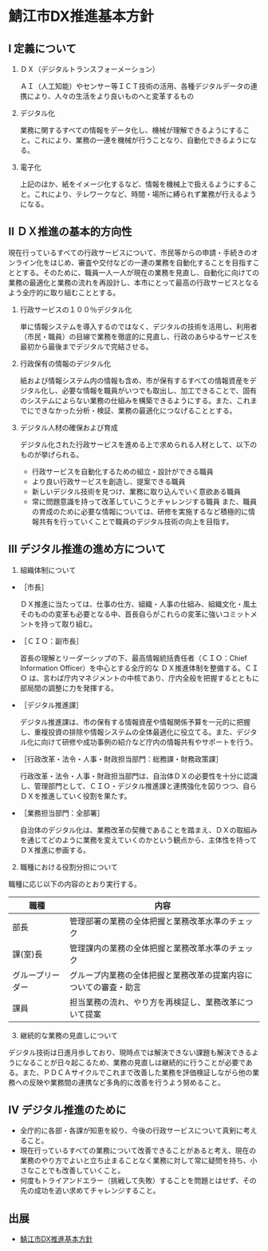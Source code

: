 # 鯖江市DX推進基本方針

## Ⅰ 定義について

1. ＤＸ（デジタルトランスフォーメーション）

    ＡＩ（人工知能）やセンサー等ＩＣＴ技術の活用、各種デジタルデータの連携により、人々の生活をより良いものへと変革するもの

2. デジタル化

    業務に関するすべての情報をデータ化し、機械が理解できるようにすること。これにより、業務の一連を機械が行うことなり、自動化できるようになる。

3. 電子化

    上記のほか、紙をイメージ化するなど、情報を機械上で扱えるようにすること。これにより、テレワークなど、時間・場所に縛られず業務が行えるようになる。

## Ⅱ ＤＸ推進の基本的方向性

現在行っているすべての行政サービスについて、市民等からの申請・手続きのオンライン化をはじめ、審査や交付などの一連の業務を自動化することを目指すこととする。そのために、職員一人一人が現在の業務を見直し、自動化に向けての業務の最適化と業務の流れを再設計し、本市にとって最高の行政サービスとなるよう全庁的に取り組むこととする。

1. 行政サービスの１００％デジタル化

    単に情報システムを導入するのではなく、デジタルの技術を活用し、利用者（市民・職員）の目線で業務を徹底的に見直し、行政のあらゆるサービスを最初から最後までデジタルで完結させる。

2. 行政保有の情報のデジタル化

    紙および情報システム内の情報も含め、市が保有するすべての情報資産をデジタル化し、必要な情報を職員がいつでも取出し、加工できることで、固有のシステムによらない業務の仕組みを構築できるようにする。また、これまでにできなかった分析・検証、業務の最適化につなげることとする。

3. デジタル人材の確保および育成

    デジタル化された行政サービスを進める上で求められる人材として、以下のものが挙げられる。
    - 行政サービスを自動化するための組立・設計ができる職員
    - より良い行政サービスを創造し、提案できる職員
    - 新しいデジタル技術を見つけ、業務に取り込んでいく意欲ある職員
    - 常に問題意識を持って改革していこうとチャレンジする職員
    また、職員の育成のために必要な情報については、研修を実施するなど積極的に情報共有を行っていくことで職員のデジタル技術の向上を目指す。

## Ⅲ デジタル推進の進め方について

1. 組織体制について

- ［市長］

    ＤＸ推進に当たっては、仕事の仕方、組織・人事の仕組み、組織文化・風土そのものの変革も必要となる中、首長自らがこれらの変革に強いコミットメントを持って取り組む。

- ［ＣＩＯ：副市長］

    首長の理解とリーダーシップの下、最高情報統括責任者（ＣＩＯ：Chief Information Officer）を中心とする全庁的な ＤＸ推進体制を整備する。ＣＩＯ は、言わば庁内マネジメントの中核であり、庁内全般を把握するとともに部局間の調整に力を発揮する。

- ［デジタル推進課］

    デジタル推進課は、市の保有する情報資産や情報関係予算を一元的に把握し、重複投資の排除や情報システムの全体最適化に役立てる。また、デジタル化に向けて研修や成功事例の紹介など庁内の情報共有やサポートを行う。

- ［行政改革・法令・人事・財政担当部門：総務課・財務政策課］

    行政改革・法令・人事・財政担当部門は、自治体ＤＸの必要性を十分に認識し、管理部門として、ＣＩＯ・デジタル推進課と連携強化を図りつつ、自らＤＸを推進していく役割を果たす。

- ［業務担当部門：全部署］

    自治体のデジタル化は、業務改革の契機であることを踏まえ、ＤＸの取組みを通じてどのように業務を変えていくのかという観点から、主体性を持ってＤＸ推進に参画する。

2. 職種における役割分担について

職種に応じ以下の内容のとおり実行する。

|職種|内容|
| -- | -- |
|部長|管理部署の業務の全体把握と業務改革水準のチェック|
|課(室)長|管理課内の業務の全体把握と業務改革水準のチェック|
|グループリーダー|グループ内業務の全体把握と業務改革の提案内容についての審査・助言|
|課員|担当業務の流れ、やり方を再検証し、業務改革について提案|

3. 継続的な業務の見直しについて

デジタル技術は日進月歩しており、現時点では解決できない課題も解決できるようになることが日々起こるため、業務の見直しは継続的に行うことが必要である。また、ＰＤＣＡサイクルでこれまで改善した業務を評価検証しながら他の業務への反映や業務間の連携など多角的に改善を行うよう努めること。

## Ⅳ デジタル推進のために

- 全庁的に各部・各課が知恵を絞り、今後の行政サービスについて真剣に考えること。
- 現在行っているすべての業務について改善できることがあると考え、現在の業務のやり方でよいと立ち止まることなく業務に対して常に疑問を持ち、小さなことでも改善していくこと。
- 何度もトライアンドエラー（挑戦して失敗）することを問題とはせず、その先の成功を追い求めてチャレンジすること。

## 出展

- [鯖江市DX推進基本方針](https://www.city.sabae.fukui.jp/about_city/it_nomachi/dxsuishin.files/DXhoshin.pdf)
